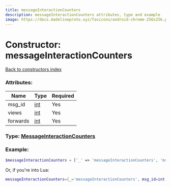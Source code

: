 ```yaml
---
title: messageInteractionCounters
description: messageInteractionCounters attributes, type and example
image: https://docs.madelineproto.xyz/favicons/android-chrome-256x256.png
---
```

# Constructor: messageInteractionCounters  
[Back to constructors index](index.md)



### Attributes:

| Name     |    Type       | Required |
|----------|---------------|----------|
|msg\_id|[int](../types/int.md) | Yes|
|views|[int](../types/int.md) | Yes|
|forwards|[int](../types/int.md) | Yes|



### Type: [MessageInteractionCounters](../types/MessageInteractionCounters.md)


### Example:

```php
$messageInteractionCounters = ['_' => 'messageInteractionCounters', 'msg_id' => int, 'views' => int, 'forwards' => int];
```  


Or, if you're into Lua:

```lua
messageInteractionCounters={_='messageInteractionCounters', msg_id=int, views=int, forwards=int}

```


